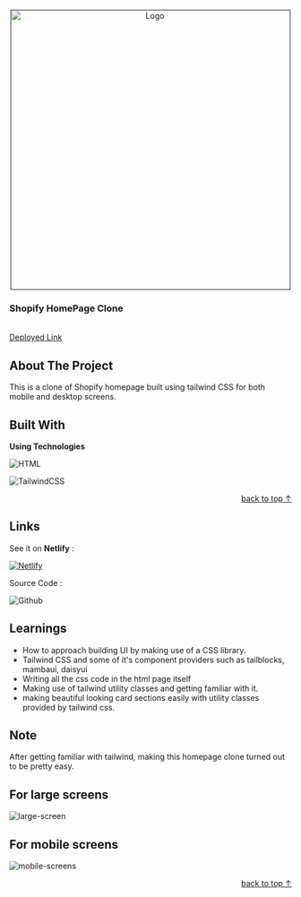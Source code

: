 <div id="top"></div>

<!-- PROJECT LOGO -->
<br />
<div align="center">
  <a href="">
    <img  src="https://upload.wikimedia.org/wikipedia/commons/0/0e/Shopify_logo_2018.svg" alt="Logo" width="500">
  </a>

<h3 align="left">Shopify HomePage Clone
</h3>

  <p align="left">
    <br />
    <a href="https://shopify-tailwindcss-clone.netlify.app/">Deployed Link</a>
  </p>
</div>

<!-- ABOUT THE PROJECT -->

## About The Project

This is a clone of Shopify homepage built using tailwind CSS for both mobile and desktop screens.

## Built With

**Using Technologies**

![HTML][html-shield]

![TailwindCSS][tailwind-css]

<p align="right"><a href="#top"> back to top &#x2191; </a></p>

## Links

See it on **Netlify** :

[![Netlify][netlify-shield]][project-url]

Source Code :

![Github][github-shield]

<!-- LEARNT -->

## Learnings

- How to approach building UI by making use of a CSS library.
- Tailwind CSS and some of it's component providers such as tailblocks, mambaui, daisyui
- Writing all the css code in the html page itself
- Making use of tailwind utility classes and getting familiar with it.
- making beautiful looking card sections easily with utility classes provided by tailwind css.
<!-- NOTE -->

## Note

After getting familiar with tailwind, making this homepage clone turned out to be pretty easy.

## For large screens

![large-screen](/large_screen.png)

## For mobile screens

![mobile-screens](/mobile_screen.png)

<p align="right"><a href="#top"> back to top &#x2191;</a></p>

<!-- Tools and Technologies -->

[html-shield]: https://img.shields.io/badge/html5-%23E34F26.svg?style=for-the-badge&logo=html5&logoColor=white
[tailwind-css]: https://img.shields.io/badge/-Tailwind%20CSS-bluegreen
[chrome-shield]: https://img.shields.io/badge/
[vscode-shield]: https://img.shields.io/badge/Google%20Chrome-4285F4?style=for-the-badge&logo=GoogleChrome&logoColor=white
[netlify-shield]: https://img.shields.io/badge/netlify-%23000000.svg?style=for-the-badge&logo=netlify&logoColor=#00C7B7
[git-shield]: https://img.shields.io/badge/git-%23F05033.svg?style=for-the-badge&logo=git&logoColor=white
[github-shield]: https://img.shields.io/badge/github-%23121011.svg?style=for-the-badge&logo=github&logoColor=white

<!-- Project screenshot -->

[project-url]: https://shopify-tailwindcss-clone.netlify.app/
[source-code]: https://github.com/nkumar007/Shopify-home-clone#top
